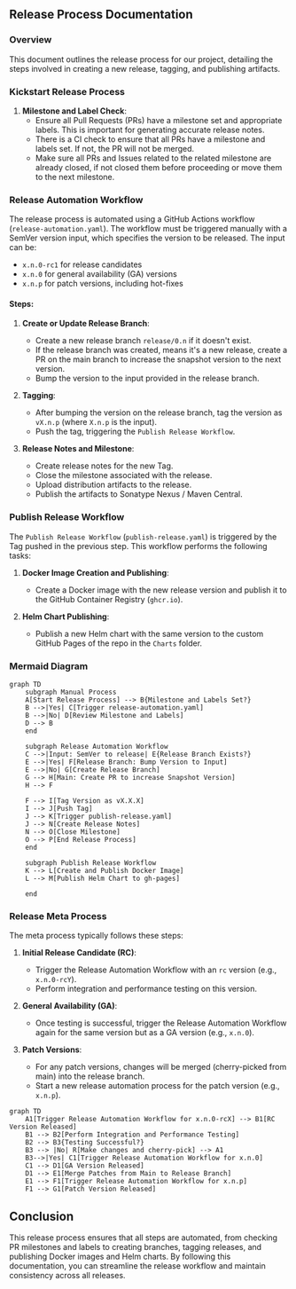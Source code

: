 ## Release Process Documentation

### Overview

This document outlines the release process for our project, detailing the steps involved in creating a new release, tagging, and publishing artifacts.

### Kickstart Release Process

1. **Milestone and Label Check**:
    - Ensure all Pull Requests (PRs) have a milestone set and appropriate labels. This is important for generating accurate release notes.
    - There is a CI check to ensure that all PRs have a milestone and labels set. If not, the PR will not be merged.
    - Make sure all PRs and Issues related to the related milestone are already closed, if not closed them before proceeding or move them to the next milestone.    

### Release Automation Workflow

The release process is automated using a GitHub Actions workflow (`release-automation.yaml`). The workflow must be triggered manually with a SemVer version input, which specifies the version to be released. The input can be:
- `x.n.0-rc1` for release candidates
- `x.n.0` for general availability (GA) versions
- `x.n.p` for patch versions, including hot-fixes

#### Steps:

1. **Create or Update Release Branch**:
    - Create a new release branch `release/0.n` if it doesn't exist.
    - If the release branch was created, means it's a new release, create a PR on the main branch to increase the snapshot version to the next version.
    - Bump the version to the input provided in the release branch.

2. **Tagging**:
    - After bumping the version on the release branch, tag the version as `vX.n.p` (where `X.n.p` is the input).
    - Push the tag, triggering the `Publish Release Workflow`.

3. **Release Notes and Milestone**:
    - Create release notes for the new Tag.
    - Close the milestone associated with the release.
    - Upload distribution artifacts to the release.
    - Publish the artifacts to Sonatype Nexus / Maven Central.

### Publish Release Workflow

The `Publish Release Workflow` (`publish-release.yaml`) is triggered by the Tag pushed in the previous step. This workflow performs the following tasks:

1. **Docker Image Creation and Publishing**:
    - Create a Docker image with the new release version and publish it to the GitHub Container Registry (`ghcr.io`).

2. **Helm Chart Publishing**:
    - Publish a new Helm chart with the same version to the custom GitHub Pages of the repo in the `Charts` folder.

### Mermaid Diagram

```mermaid
graph TD
    subgraph Manual Process
    A[Start Release Process] --> B{Milestone and Labels Set?}
    B -->|Yes| C[Trigger release-automation.yaml]
    B -->|No| D[Review Milestone and Labels]
    D --> B
    end

    subgraph Release Automation Workflow
    C -->|Input: SemVer to release| E{Release Branch Exists?}
    E -->|Yes| F[Release Branch: Bump Version to Input]
    E -->|No| G[Create Release Branch]    
    G --> H[Main: Create PR to increase Snapshot Version]
    H --> F

    F --> I[Tag Version as vX.X.X]
    I --> J[Push Tag]
    J --> K[Trigger publish-release.yaml]
    J --> N[Create Release Notes]
    N --> O[Close Milestone]
    O --> P[End Release Process]
    end

    subgraph Publish Release Workflow
    K --> L[Create and Publish Docker Image]
    L --> M[Publish Helm Chart to gh-pages]
    
    end
```

### Release Meta Process

The meta process typically follows these steps:

1. **Initial Release Candidate (RC)**:
    - Trigger the Release Automation Workflow with an `rc` version (e.g., `x.n.0-rcY`).
    - Perform integration and performance testing on this version.

2. **General Availability (GA)**:
    - Once testing is successful, trigger the Release Automation Workflow again for the same version but as a GA version (e.g., `x.n.0`).

3. **Patch Versions**:
    - For any patch versions, changes will be merged (cherry-picked from main) into the release branch.
    - Start a new release automation process for the patch version (e.g., `x.n.p`).

```mermaid
graph TD
    A1[Trigger Release Automation Workflow for x.n.0-rcX] --> B1[RC Version Released]
    B1 --> B2[Perform Integration and Performance Testing]    
    B2 --> B3{Testing Successful?} 
    B3 --> |No| R[Make changes and cherry-pick] --> A1
    B3-->|Yes| C1[Trigger Release Automation Workflow for x.n.0]
    C1 --> D1[GA Version Released]
    D1 --> E1[Merge Patches from Main to Release Branch]
    E1 --> F1[Trigger Release Automation Workflow for x.n.p]
    F1 --> G1[Patch Version Released]

```

## Conclusion

This release process ensures that all steps are automated, from checking PR milestones and labels to creating branches, tagging releases, and publishing Docker images and Helm charts. By following this documentation, you can streamline the release workflow and maintain consistency across all releases.

